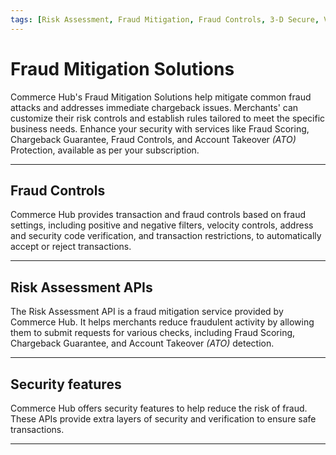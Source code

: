 ```yaml
---
tags: [Risk Assessment, Fraud Mitigation, Fraud Controls, 3-D Secure, Verification]
---
```

 
# Fraud Mitigation Solutions

Commerce Hub's Fraud Mitigation Solutions help mitigate common fraud attacks and addresses immediate chargeback issues. Merchants' can customize their risk controls and establish rules tailored to meet the specific business needs. Enhance your security with services like Fraud Scoring, Chargeback Guarantee, Fraud Controls, and Account Takeover *(ATO)* Protection, available as per your subscription.

---

## Fraud Controls

Commerce Hub provides transaction and fraud controls based on fraud settings, including positive and negative filters, velocity controls, address and security code verification, and transaction restrictions, to automatically accept or reject transactions.

<!-- type: row -->

<!-- type: card
title: Address and Security Code
description: The address and security code filters provide a merchant the ability to enable various transaction filters using the address and security code verification.
link: ?path=docs/Resources/Guides/Fraud/Fraud-Settings-AVS-CVV.md
-->

<!-- type: card
title: Positive/Negative Fraud Filters
description: Positive filters are used to configure a whitelist and allow the transaction to process based on specific criteria. Negative filters are used to configure a blacklist and block the transaction based on specific criteria.
link: ?path=docs/Resources/Guides/Fraud/Fraud-Settings-Filters.md
-->

<!-- type: card
title: Transaction Restrictions
description: The Transaction Restriction settings can be enabled for duplicate transaction detection. Restrictions are applied by transaction controls inside of Marketplace.
link: ?path=docs/Resources/Guides/Fraud/Fraud-Settings-Restrictions.md
-->

<!-- type: card
title: Velocity Settings
description: Velocity Settings determine which transactions Commerce Hub allows to proceed to authorization. 
link: ?path=docs/Resources/Guides/Fraud/Fraud-Settings-Velocity.md
-->

<!-- type: row-end -->

---

## Risk Assessment APIs

The Risk Assessment API is a fraud mitigation service provided by Commerce Hub. It helps merchants reduce fraudulent activity by allowing them to submit requests for various checks, including Fraud Scoring, Chargeback Guarantee, and Account Takeover *(ATO)* detection.

<!-- type: row -->

<!-- type: card
title: Account Takeover (ATO)
description: Account Takeover Protection detects and prevents unauthorized access to customer accounts, safeguarding against stolen credentials, phishing, and security exploits.
link:
-->

<!-- type: card
title: Chargeback Guarantee
description: Mitigate financial risk and increase order approvals with our chargeback guarantee service. Ensure secure transactions and protect your business from fraudulent activities.
link: 
-->

<!-- type: card
title: Fraud Scoring
description: Enhance decision-making, detect fraudulent networks, and verify legitimate customers by evaluating transactions in real-time with machine learning-based scoring tailored to your business needs.
link: ?path=docs/Resources/Guides/Fraud/Fraud-Scoring.md
-->

<!-- type: row-end -->

---

## Security features

Commerce Hub offers security features to help reduce the risk of fraud. These APIs provide extra layers of security and verification to ensure safe transactions.

<!-- type: row -->

<!-- type: card
title: 3-D Secure
description: Commerce Hub supports 3-D Secure (3DS) transactions through a merchant’s 3DS service or Commerce Hub’s 3DS authentication service.
link: ?path=docs/Online-Mobile-Digital/3D-Secure/3DSecure.md
-->

<!-- type: card
title: Account Verification
description: Request account verification to confirm the validity of a customer’s account and verify AVS and CVV information with the card issuer.
link: ?path=docs/Resources/API-Documents/Payments_VAS/Verification.md
-->

<!-- type: card
title: hCaptcha
description: Enable Commerce Hub's hCaptcha solution to protect your online services from bots, abuse and spam.
link:
-->

<!-- type: row-end -->

---
